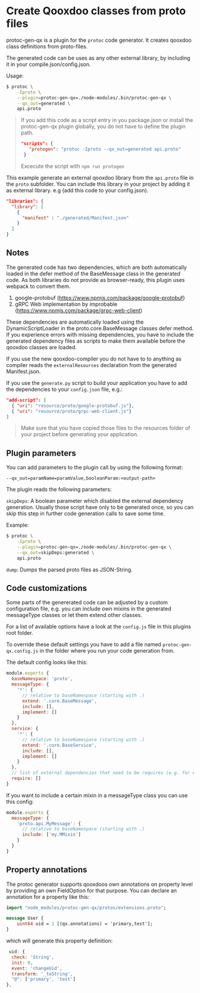 # Create Qooxdoo classes from proto files

protoc-gen-qx is a plugin for the `protoc` code generator. It creates
qooxdoo class definitions from proto-files.

The generated code can be uses as any other external library, by including
it in your compile.json/config.json.

Usage:

```sh
$ protoc \
    -Iproto \
    --plugin=protoc-gen-qx=./node-modules/.bin/protoc-gen-qx \
    --qx_out=generated \
    api.proto
```

> If you add this code as a script entry in you package.json or install the protoc-gen-qx
> plugin globally, you do not have to define the plugin path.
> ```json
> "scripts": {
>    "protogen": "protoc -Iproto --qx_out=generated api.proto"
>  }
>```
> Excecute the script with `npm run protogen`


This example generate an external qooxdoo library from the `api.proto`
file in the `proto` subfolder. You can include this library in your
project by adding it as external library. e.g (add this code to your
config.json).

```json
"libraries": {
  "library": [
    {
      "manifest" : "./generated/Manifest.json"
    }
  ]
}
```

## Notes

The generated code has two dependencies, which are both automatically loaded in the defer method
of the BaseMessage class in the generated code. As both libraries do not provide as browser-ready,
this plugin uses webpack to convert them.

1. google-protobuf (https://www.npmjs.com/package/google-protobuf)
2. gRPC Web implementation by improbable (https://www.npmjs.com/package/grpc-web-client)

These dependencies are automatically loaded using the DynamicScriptLoader in the proto.core.BaseMessage classes defer method.
If you experience errors with missing dependencies, you have to include the generated dependency files as scripts to make them
available before the qooxdoo classes are loaded.

If you use the new qooxdoo-compiler you do not have to to anything as compiler reads the `externalResources` declaration
from the generated Manifest.json.

If you use the `generate.py` script to build your application you have to add the dependencies to your `config.json` file, e.g.:

```json
"add-script": [
  { "uri": "resource/proto/google-protobuf.js"},
  { "uri": "resource/proto/grpc-web-client.js"}
]
```

> Make sure that you have copied those files to the resources folder of your project before generating your  application.

## Plugin parameters

You can add parameters to the plugin call by using the following format:

`--qx_out=paramName=paramValue,booleanParam:<output-path>`

The plugin reads the following parameters:

`skipDeps`:
A boolean parameter which disabled the external dependency generation.
Usually those script have only to be generated once, so you can skip
this step in further code generation calls to save some time.

Example:
```sh
$ protoc \
    -Iproto \
    --plugin=protoc-gen-qx=./node-modules/.bin/protoc-gen-qx \
    --qx_out=skipDeps:generated \
    api.proto
```

`dump`:
Dumps the parsed proto files as JSON-String.

## Code customizations

Some parts of the genererated code can be adjusted by a custom configuration file,
e.g. you can include own mixins in the generated messageType classes or
let them extend other classes.

For a list of available options have a look at the `config.js` file in this plugins
root folder.

To override these default settings you have to add a file named `protoc-gen-qx.config.js`
in the folder where you run your code generation from.

The default config looks like this:

```javascript
module.exports {
  baseNamespace: 'proto',
  messageType: {
    '*': {
      // relative to baseNamespace (starting with .)
      extend: '.core.BaseMessage',
      include: [],
      implement: []
    }
  },
  service: {
    '*': {
      // relative to baseNamespace (starting with .)
      extend: '.core.BaseService',
      include: [],
      implement: []
    }
  },
  // list of external dependencies that need to be requires (e.g. for extensions)
  require: []
}
```

If you want to include a certain mixin in a messageType class you can use this config:

```javascript
module.exports {
  messageType: {
    'proto.api.MyMessage': {
      // relative to baseNamespace (starting with .)
      include: ['my.MMixin']
    }
  }
}
```

## Property annotations

The protoc generator supports qooxdoos own annotations on property level by providing an own FieldOption for that purpose.
You can declare an annotation for a property like this:

```proto
import "node_modules/protoc-gen-qx/protos/extensions.proto";

message User {
    uint64 uid = 1 [(qx.annotations) = 'primary,test'];
}
```

which will generate this property definition:

```js
 uid: {
  check: 'String',
  init: 0,
  event: 'changeUid',
  transform: '_toString',
  "@": ['primary', 'test']
},
```